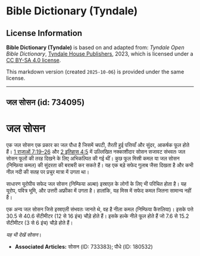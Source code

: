 # Bible Dictionary (Tyndale)

## License Information

**Bible Dictionary (Tyndale)** is based on and adapted from: _Tyndale Open Bible Dictionary_, [Tyndale House Publishers](https://tyndaleopenresources.com/), 2023, which is licensed under a [CC BY-SA 4.0 license](https://creativecommons.org/licenses/by-sa/4.0/legalcode.en).

This markdown version (created `2025-10-06`) is provided under the same license.



--------------------------------

## जल सोसन (id: 734095)

जल सोसन
=======

एक जल सोसन एक प्रकार का जल पौधा है जिसमें चपटी, तैरती हुई पत्तियाँ और सुंदर, आकर्षक फूल होते हैं। [1 राजाओं 7:19–26](https://ref.ly/1Kgs7:19-1Kgs7:26) और [2 इतिहास 4:5](https://ref.ly/2Chr4:5) में उल्लिखित नक्काशीदार सोसन सजावट संभवतः जल सोसन फूलों की तरह दिखने के लिए अभिकल्पित की गई थीं। कुछ फूल मिस्री कमल या जल सोसन (निम्फ़िया कमल) की सुंदरता की बराबरी कर सकते हैं। यह एक बड़े सफेद गुलाब जैसा दिखता है और कभी नील नदी की सतह पर प्रचुर मात्रा में उगता था।

साधारण यूरोपीय सफेद जल सोसन (निम्फिया अल्बा) इस्राएल के लोगों के लिए भी परिचित होता है। यह यूरोप, पवित्र भूमि, और उत्तरी अफ्रीका में उगता है। हालांकि, यह मिस्र में सफेद कमल जितना सामान्य नहीं है।

एक अन्य जल सोसन जिसे इस्राएली संभवतः जानते थे, वह है नीला कमल (निम्फिया कैरुलिया)। इसके पत्ते 30\.5 से 40\.6 सेंटीमीटर (12 से 16 इंच) चौड़े होते हैं। इसके हल्के नीले फूल होते हैं जो 7\.6 से 15\.2 सेंटीमीटर (3 से 6 इंच) चौड़े होते हैं।

*यह भी देखें* *सोसन*।

* **Associated Articles:** सोसन (ID: 733383); पौधे (ID: 180532)


